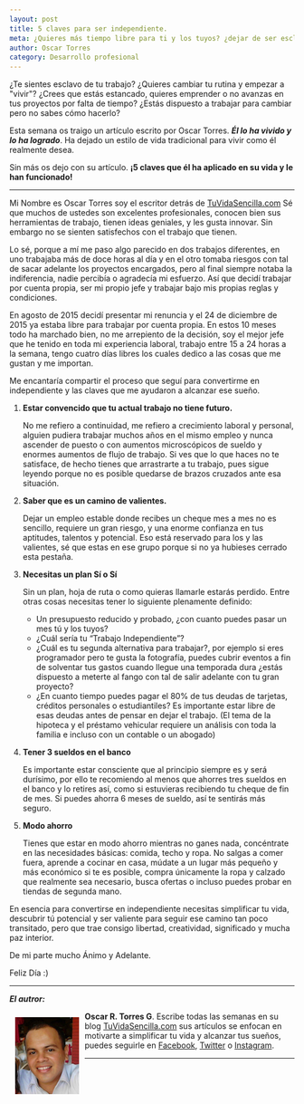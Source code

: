 ```yaml
---
layout: post
title: 5 claves para ser independiente.
meta: ¿Quieres más tiempo libre para ti y los tuyos? ¿dejar de ser esclavo de tu trabajo? Aquí tienes 5 claves para ser independiente.
author: Oscar Torres
category: Desarrollo profesional
---
```


¿Te sientes esclavo de tu trabajo? ¿Quieres cambiar tu rutina y empezar a "vivir"? ¿Crees que estás estancado, quieres emprender o no avanzas en tus proyectos por falta de tiempo? ¿Estás dispuesto a trabajar para cambiar pero no sabes cómo hacerlo?

Esta semana os traigo un artículo escrito por Oscar Torres. ***Él lo ha vivido y lo ha logrado***. Ha dejado un estilo de vida tradicional para vivir como él realmente desea. 

Sin más os dejo con su artículo. **¡5 claves que él ha aplicado en su vida y le han funcionado!**

---

Mi Nombre es Oscar Torres soy el escritor detrás de [TuVidaSencilla.com](http://tuvidasencilla.com) Sé que muchos de ustedes son excelentes profesionales, conocen bien sus herramientas de trabajo, tienen ideas geniales, y les gusta innovar. Sin embargo no se sienten satisfechos con el trabajo que tienen.

Lo sé, porque a mí me paso algo parecido en dos trabajos diferentes, en uno trabajaba más de doce horas al día y en el otro tomaba riesgos con tal de sacar adelante los proyectos encargados, pero al final siempre notaba la indiferencia, nadie percibía o agradecía mi esfuerzo. Así que decidí trabajar por cuenta propia, ser mi propio jefe y trabajar bajo mis propias reglas y condiciones.

En agosto de 2015 decidí presentar mi renuncia y el 24 de diciembre de 2015 ya estaba libre para trabajar por cuenta propia. En estos 10 meses todo ha marchado bien, no me arrepiento de la decisión, soy el mejor jefe que he tenido en toda mi experiencia laboral, trabajo entre 15 a 24 horas a la semana, tengo cuatro días libres los cuales dedico a las cosas que me gustan y me importan.

Me encantaría compartir el proceso que seguí para convertirme en independiente y las claves que me ayudaron a alcanzar ese sueño.

1. **Estar convencido que tu actual trabajo no tiene futuro.**

	No me refiero a continuidad, me refiero a crecimiento laboral y personal, alguien pudiera trabajar muchos años en el mismo empleo y nunca ascender de puesto o con aumentos microscópicos de sueldo y enormes aumentos de flujo de trabajo. Si ves que lo que haces no te satisface, de hecho tienes que arrastrarte a tu trabajo, pues sigue leyendo porque no es posible quedarse de brazos cruzados ante esa situación.

2. **Saber que es un camino de valientes.**

	Dejar un empleo estable donde recibes un cheque mes a mes no es sencillo, requiere un gran riesgo, y una enorme confianza en tus aptitudes, talentos y potencial. Eso está reservado para los y las valientes, sé que estas en ese grupo porque si no ya hubieses cerrado esta pestaña.

3. **Necesitas un plan Sí o Sí**

	Sin un plan, hoja de ruta o como quieras llamarle estarás perdido. Entre otras cosas necesitas tener lo siguiente plenamente definido:

	- Un presupuesto reducido y probado, ¿con cuanto puedes pasar un mes tú y los tuyos?
	- ¿Cuál sería tu “Trabajo Independiente”?
	- ¿Cuál es tu segunda alternativa para trabajar?, por ejemplo si eres programador pero te gusta la fotografía, puedes cubrir eventos a fin de solventar tus gastos cuando llegue una temporada dura ¿estás dispuesto a meterte al fango con tal de salir adelante con tu gran proyecto?
	- ¿En cuanto tiempo puedes pagar el 80% de tus deudas de tarjetas, créditos personales o estudiantiles? Es importante estar libre de esas deudas antes de pensar en dejar el trabajo. (El tema de la hipoteca y el préstamo vehicular requiere un análisis con toda la familia e incluso con un contable o un abogado) 

4. **Tener 3 sueldos en el banco**
	
	Es importante estar consciente que al principio siempre es y será durísimo, por ello te recomiendo al menos que ahorres tres sueldos en el banco y lo retires así, como si estuvieras recibiendo tu cheque de fin de mes.  Si puedes ahorra 6 meses de sueldo, así te sentirás más seguro.

5. **Modo ahorro**

	Tienes que estar en modo ahorro mientras no ganes nada, concéntrate en las necesidades básicas: comida, techo y ropa. No salgas a comer fuera, aprende a cocinar en casa, múdate a un lugar más pequeño y más económico si te es posible, compra únicamente la ropa y calzado que realmente sea necesario, busca ofertas o incluso puedes probar en tiendas de segunda mano.

En esencia para convertirse en independiente necesitas simplificar tu vida, descubrir tú potencial y ser valiente para seguir ese camino tan poco transitado, pero que trae consigo libertad, creatividad, significado y mucha paz interior.

De mi parte mucho Ánimo y Adelante.

Feliz Día :) 


---
***El autror:***

<img alt="Foto de Oscar R. Torres" src="../assets/Oscar-Torres.jpeg" style="display:inline-block; margin:10px; float:left; position:relative;"> **Oscar R. Torres G**. Escribe todas las semanas en su blog [TuVidaSencilla.com](http://tuvidasencilla.com) sus artículos se enfocan en motivarte a simplificar tu vida y alcanzar tus sueños, puedes seguirle en [Facebook](https://www.facebook.com/OscarTorresBlog), [Twitter](https://twitter.com/TuVidaSencilla) o [Instagram](https://www.instagram.com/oscar_rtorresg/).

---
